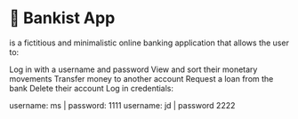 # 💸 Bankist App
is a fictitious and minimalistic online banking application that allows the user to:

Log in with a username and password
View and sort their monetary movements
Transfer money to another account
Request a loan from the bank
Delete their account
Log in credentials:

username: ms | password: 1111
username: jd | password 2222
